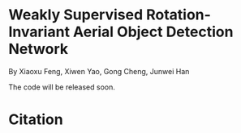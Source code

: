 # Weakly Supervised Rotation-Invariant Aerial Object Detection Network
By Xiaoxu Feng, Xiwen Yao, Gong Cheng, Junwei Han

The code will be released soon.
# Citation
